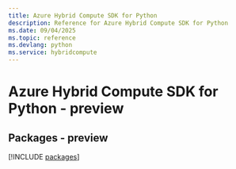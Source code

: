 ```yaml
---
title: Azure Hybrid Compute SDK for Python
description: Reference for Azure Hybrid Compute SDK for Python
ms.date: 09/04/2025
ms.topic: reference
ms.devlang: python
ms.service: hybridcompute
---
```

# Azure Hybrid Compute SDK for Python - preview
## Packages - preview
[!INCLUDE [packages](hybrid-compute-index.md)]